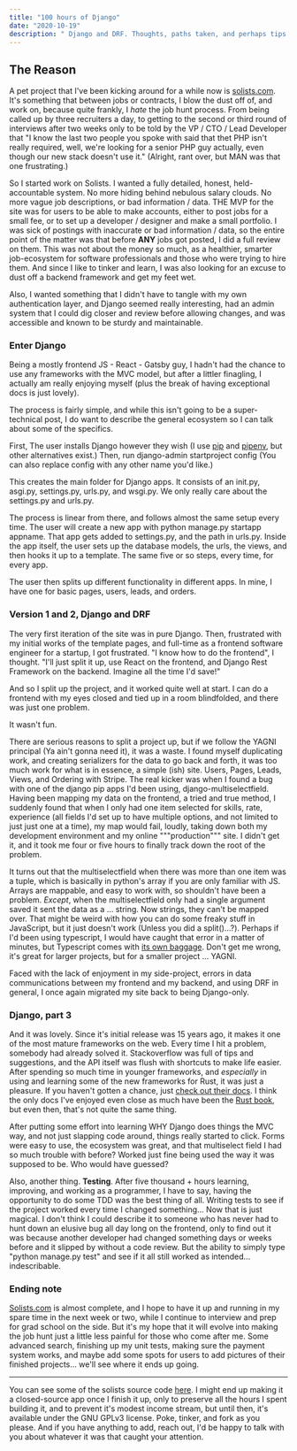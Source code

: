 ```yaml
---
title: "100 hours of Django"
date: "2020-10-19"
description: " Django and DRF. Thoughts, paths taken, and perhaps tips for first-time users."
---
```


## The Reason

A pet project that I've been kicking around for a while now is [solists.com](https://www.solists.com). It's something that between jobs or contracts, I blow the dust off of, and work on, because quite frankly, I _hate_ the job hunt process. From being called up by three recruiters a day, to getting to the second or third round of interviews after two weeks only to be told by the VP / CTO / Lead Developer that "I know the last two people you spoke with said that thet PHP isn't really required, well, we're looking for a senior PHP guy actually, even though our new stack doesn't use it." (Alright, rant over, but MAN was that one frustrating.)

So I started work on Solists. I wanted a fully detailed, honest, held-accountable system. No more hiding behind nebulous salary clouds. No more vague job descriptions, or bad information / data. THE MVP for the site was for users to be able to make accounts, either to post jobs for a small fee, or to set up a developer / designer and make a small portfolio. I was sick of postings with inaccurate or bad information / data, so the entire point of the matter was that before **ANY** jobs got posted, I did a full review on them. This was not about the money so much, as a healthier, smarter job-ecosystem for software professionals and those who were trying to hire them. And since I like to tinker and learn, I was also looking for an excuse to dust off a backend framework and get my feet wet.

Also, I wanted something that I didn't have to tangle with my own authentication layer, and Django seemed really interesting, had an admin system that I could dig closer and review before allowing changes, and was accessible and known to be sturdy and maintainable.

### Enter Django

Being a mostly frontend JS - React - Gatsby guy, I hadn't had the chance to use any frameworks with the MVC model, but after a littler finagling, I actually am really enjoying myself (plus the break of having exceptional docs is just lovely).

The process is fairly simple, and while this isn't going to be a super-technical post, I do want to describe the general ecosystem so I can talk about some of the specifics.

First, The user installs Django however they wish (I use [pip](https://pip.pypa.io/en/stable/installing/) and [pipenv](https://pipenv.pypa.io/en/latest/), but other alternatives exist.) Then, run django-admin startproject config (You can also replace config with any other name you'd like.)

This creates the main folder for Django apps. It consists of an init.py, asgi.py, settings.py, urls.py, and wsgi.py. We only really care about the settings.py and urls.py.

The process is linear from there, and follows almost the same setup every time. The user will create a new app with python manage.py startapp appname. That app gets added to settings.py, and the path in urls.py. Inside the app itself, the user sets up the database models, the urls, the views, and then hooks it up to a template. The same five or so steps, every time, for every app.

The user then splits up different functionality in different apps. In mine, I have one for basic pages, users, leads, and orders.

### Version 1 and 2, Django and DRF

The very first iteration of the site was in pure Django. Then, frustrated with my initial works of the template pages, and full-time as a frontend software engineer for a startup, I got frustrated. "I know how to do the frontend", I thought. "I'll just split it up, use React on the frontend, and Django Rest Framework on the backend. Imagine all the time I'd save!"

And so I split up the project, and it worked quite well at start. I can do a frontend with my eyes closed and tied up in a room blindfolded, and there was just one problem.

It wasn't fun.

There are serious reasons to split a project up, but if we follow the YAGNI principal (Ya ain't gonna need it), it was a waste. I found myself duplicating work, and creating serializers for the data to go back and forth, it was too much work for what is in essence, a simple (ish) site. Users, Pages, Leads, Views, and Ordering with Stripe. The real kicker was when I found a bug with one of the django pip apps I'd been using, django-multiselectfield. Having been mapping my data on the frontend, a tried and true method, I suddenly found that when I only had one item selected for skills, rate, experience (all fields I'd set up to have multiple options, and not limited to just just one at a time), my map would fail, loudly, taking down both my development environment and my online """production""" site. I didn't get it, and it took me four or five hours to finally track down the root of the problem.

It turns out that the multiselectfield when there was more than one item was a tuple, which is basically in python's array if you are only familiar with JS. Arrays are mappable, and easy to work with, so shouldn't have been a problem. _Except_, when the multiselectfield only had a single argument saved it sent the data as a ... string. Now strings, they can't be mapped over. That might be weird with how you can do some freaky stuff in JavaScript, but it just doesn't work (Unless you did a split()...?). Perhaps if I'd been using typescript, I would have caught that error in a matter of minutes, but Typescript comes with [its own baggage](https://www.altexsoft.com/blog/typescript-pros-and-cons/). Don't get me wrong, it's great for larger projects, but for a smaller project ... YAGNI.

Faced with the lack of enjoyment in my side-project, errors in data communications between my frontend and my backend, and using DRF in general, I once again migrated my site back to being Django-only.

### Django, part 3

And it was lovely. Since it's initial release was 15 years ago, it makes it one of the most mature frameworks on the web. Every time I hit a problem, somebody had already solved it. Stackoverflow was full of tips and suggestions, and the API itself was flush with shortcuts to make life easier. After spending so much time in younger frameworks, and _especially_ in using and learning some of the new frameworks for Rust, it was just a pleasure. If you haven't gotten a chance, just [check out their docs](https://docs.djangoproject.com/en/3.1/). I think the only docs I've enjoyed even close as much have been the [Rust book](https://doc.rust-lang.org/stable/book/), but even then, that's not quite the same thing.

After putting some effort into learning WHY Django does things the MVC way, and not just slapping code around, things really started to click. Forms were easy to use, the ecosystem was great, and that multiselect field I had so much trouble with before? Worked just fine being used the way it was supposed to be. Who would have guessed?

Also, another thing. **Testing**. After five thousand + hours learning, improving, and working as a programmer, I have to say, having the opportunity to do some TDD was the best thing of all. Writing tests to see if the project worked every time I changed something... Now that is just magical. I don't think I could describe it to someone who has never had to hunt down an elusive bug all day long on the frontend, only to find out it was because another developer had changed something days or weeks before and it slipped by without a code review. But the ability to simply type "python manage.py test" and see if it all still worked as intended... indescribable.

### Ending note

[Solists.com](https://www.solists.com) is almost complete, and I hope to have it up and running in my spare time in the next week or two, while I continue to interview and prep for grad school on the side. But it's my hope that it will evolve into making the job hunt just a little less painful for those who come after me. Some advanced search, finishing up my unit tests, making sure the payment system works, and maybe add some spots for users to add pictures of their finished projects... we'll see where it ends up going.

---

You can see some of the solists source code [here](https://github.com/eathren/solists). I might end up making it a closed-source app once I finish it up, only to preserve all the hours I spent building it, and to prevent it's modest income stream, but until then, it's available under the GNU GPLv3 license. Poke, tinker, and fork as you please. And if you have anything to add, reach out, I'd be happy to talk with you about whatever it was that caught your attention.
